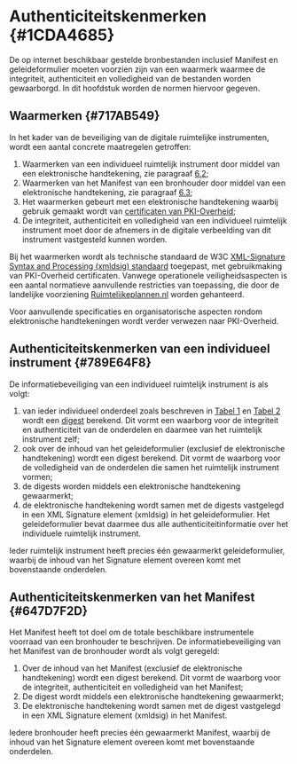 # Authenticiteitskenmerken {#1CDA4685}

De op internet beschikbaar gestelde bronbestanden inclusief Manifest en geleideformulier moeten voorzien zijn van een waarmerk waarmee de integriteit, authenticiteit en volledigheid van de bestanden worden gewaarborgd. In dit hoofdstuk worden de normen hiervoor gegeven.

## Waarmerken {#717AB549}

In het kader van de beveiliging van de digitale ruimtelijke instrumenten, wordt een aantal concrete maatregelen getroffen:

<ol><li>Waarmerken van een individueel ruimtelijk instrument door middel van een elektronische handtekening, zie paragraaf <a href='#789E64F8'>6.2</a>;</li>
<li>Waarmerken van het Manifest van een bronhouder door middel van een elektronische handtekening, zie paragraaf <a href='#647D7F2D'>6.3</a>;</li>
<li>Het waarmerken gebeurt met een elektronische handtekening waarbij gebruik gemaakt wordt van <a href='https://cert.pkioverheid.nl/' target='_blank'>certificaten van PKI-Overheid</a>;</li>
<li>De integriteit, authenticiteit en volledigheid van een individueel ruimtelijk instrument moet door de afnemers in de digitale verbeelding van dit instrument vastgesteld kunnen worden.</li>
</ol>

Bij het waarmerken wordt als technische standaard de W3C <a href='https://www.w3.org/TR/xmldsig-core1/' target='_blank'>XML-Signature Syntax and Processing (xmldsig) standaard</a> toegepast, met gebruikmaking van PKI-Overheid certificaten. Vanwege operationele veiligheidsaspecten is een aantal normatieve aanvullende restricties van toepassing, die door de landelijke voorziening <a href=' https://www.ruimtelijkeplannen.nl/' target='_blank'>Ruimtelijkeplannen.nl</a> worden gehanteerd.

Voor aanvullende specificaties en organisatorische aspecten rondom elektronische handtekeningen wordt verder verwezen naar PKI-Overheid.<br/>
## Authenticiteitskenmerken van een individueel instrument {#789E64F8}

De informatiebeveiliging van een individueel ruimtelijk instrument is als volgt:

<ol><li>van ieder individueel onderdeel zoals beschreven in <a href='#T001'>Tabel 1</a> en <a href='#T002'>Tabel 2</a> wordt een <a href='https://www.w3.org/TR/xmldsig-core/#sec-MessageDigests' target='_blank'>digest</a> berekend. Dit vormt een waarborg voor de integriteit en authenticiteit van de onderdelen en daarmee van het ruimtelijk instrument zelf;</li>
<li>ook over de inhoud van het geleideformulier (exclusief de elektronische handtekening) wordt een digest berekend. Dit vormt de waarborg voor de volledigheid van de onderdelen die samen het ruimtelijk instrument vormen;</li>
<li>de digests worden middels een elektronische handtekening gewaarmerkt;</li>
<li>de elektronische handtekening wordt samen met de digests vastgelegd in een XML Signature element (xmldsig) in het geleideformulier. Het geleideformulier bevat daarmee dus alle authenticiteitinformatie over het individuele ruimtelijk instrument.</li>
</ol>

Ieder ruimtelijk instrument heeft precies één gewaarmerkt geleideformulier, waarbij de inhoud van het Signature element overeen komt met bovenstaande onderdelen.<br/>
## Authenticiteitskenmerken van het Manifest {#647D7F2D}

Het Manifest heeft tot doel om de totale beschikbare instrumentele voorraad van een bronhouder te beschrijven. De informatiebeveiliging van het Manifest van de bronhouder wordt als volgt geregeld:

<ol><li>Over de inhoud van het Manifest (exclusief de elektronische handtekening) wordt een digest berekend. Dit vormt de waarborg voor de integriteit, authenticiteit en volledigheid van het Manifest;</li>
<li>De digest wordt middels een elektronische handtekening gewaarmerkt;</li>
<li>De elektronische handtekening wordt samen met de digest vastgelegd in een XML Signature element (xmldsig) in het Manifest.</li>
</ol>

Iedere bronhouder heeft precies één gewaarmerkt Manifest, waarbij de inhoud van het Signature element overeen komt met bovenstaande onderdelen.<br/>
